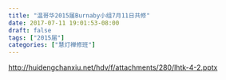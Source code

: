 ```yaml
---
title: "温哥华2015届Burnaby小组7月11日共修"
date: 2017-07-11 19:01:53-08:00
draft: false
tags: ["2015届"]
categories: ["慧灯禅修班"]
---
```

http://huidengchanxiu.net/hdv/f/attachments/280/lhtk-4-2.pptx
